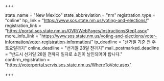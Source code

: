 +++

state_name = "New Mexico"
state_abbreviation = "nm"
registration_type = "online"
hp_link = "https://www.sos.state.nm.us/voting-and-elections/"
registration_link = "https://portal.sos.state.nm.us/OVR/WebPages/InstructionsStep1.aspx"
more_info_link = "https://www.sos.state.nm.us/voting-and-elections/voter-information/voter-registration-information/"
ip_deadline = "선거일 기준 전 주 토요일까지"
online_deadline = "선거일 28일 전까지"
mail_postmarked_deadline = "반드시 선거일 28일 전까지 일자로 소인이 날인되어야 합니다."
confirm_registration = "https://voterportal.servis.sos.state.nm.us/WhereToVote.aspx"

+++